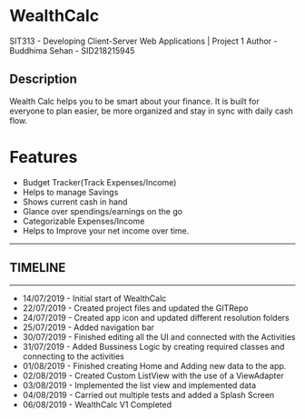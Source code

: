 # WealthCalc
SIT313 - Developing Client-Server Web Applications | Project 1
Author - Buddhima Sehan - SID218215945

## Description
Wealth Calc helps you to be smart about your finance. It is built for everyone to plan easier, be more organized and stay in sync with daily cash flow.

# Features
+ Budget Tracker(Track Expenses/Income)
+ Helps to manage Savings
+ Shows current cash in hand
+ Glance over spendings/earnings on the go
+ Categorizable Expenses/Income
+ Helps to Improve your net income over time.

--------------
## TIMELINE
--------------
+ 14/07/2019 - Initial start of WealthCalc 
+ 22/07/2019 - Created project files and updated the GITRepo 
+ 24/07/2019 - Created app icon and updated different resolution folders
+ 25/07/2019 - Added navigation bar
+ 30/07/2019 - Finished editing all the UI and connected with the Activities
+ 31/07/2019 - Added Bussiness Logic by creating required classes and connecting to the activities
+ 01/08/2019 - Finished creating Home and Adding new data to the app.
+ 02/08/2019 - Created Custom ListView with the use of a ViewAdapter
+ 03/08/2019 - Implemented the list view and implemented data
+ 04/08/2019 - Carried out multiple tests and added a Splash Screen
+ 06/08/2019 - WealthCalc V1 Completed

